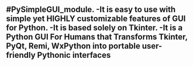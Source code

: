 #PySimpleGUI_module.
-It is easy to use with simple yet HIGHLY customizable features of GUI for Python. 
-It is based solely on Tkinter.
-It is a Python GUI For Humans that Transforms Tkinter, PyQt, Remi, WxPython into portable user-friendly Pythonic interfaces
---------------------------------------------------------------------------------------------------------------------------------------------------
